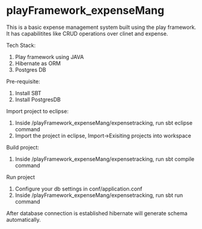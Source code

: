 # playFramework_expenseMang

This is a basic expense management system built using the play framework. It has capabilitites like CRUD operations over clinet and expense. 

Tech Stack:
1. Play framework using JAVA
2. Hibernate as ORM
3. Postgres DB

Pre-requisite:
1. Install SBT
2. Install PostgresDB

Import project to eclipse:
1. Inside /playFramework_expenseMang/expensetracking, run sbt eclipse command
2. Import the project in eclipse, Import->Exisiting projects into workspace

Build project:
1. Inside /playFramework_expenseMang/expensetracking, run sbt compile command

Run project
1. Configure your db settings in conf/application.conf
2. Inside /playFramework_expenseMang/expensetracking, run sbt run command

After database connection is established hibernate will generate schema automatically.
